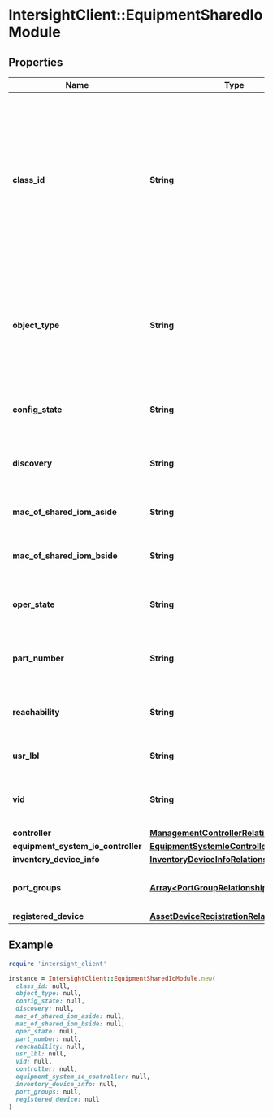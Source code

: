# IntersightClient::EquipmentSharedIoModule

## Properties

| Name | Type | Description | Notes |
| ---- | ---- | ----------- | ----- |
| **class_id** | **String** | The fully-qualified name of the instantiated, concrete type. This property is used as a discriminator to identify the type of the payload when marshaling and unmarshaling data. | [default to &#39;equipment.SharedIoModule&#39;] |
| **object_type** | **String** | The fully-qualified name of the instantiated, concrete type. The value should be the same as the &#39;ClassId&#39; property. | [default to &#39;equipment.SharedIoModule&#39;] |
| **config_state** | **String** | This field identifies the configuration state for this SIOM Unit. | [optional][readonly] |
| **discovery** | **String** | This field identifies the discovery state of SIOM. | [optional][readonly] |
| **mac_of_shared_iom_aside** | **String** | This field identifies the MAC of IOM-A side. | [optional][readonly] |
| **mac_of_shared_iom_bside** | **String** | This field identifies the MAC of IOM-B side. | [optional][readonly] |
| **oper_state** | **String** | This field identifies the SIOM operational state. | [optional][readonly] |
| **part_number** | **String** | This field identifies the Part Number for this SIOM Unit. | [optional][readonly] |
| **reachability** | **String** | This field identifies the reachability to FI-A and B side. | [optional][readonly] |
| **usr_lbl** | **String** | User label configured for the SIOM. | [optional][readonly] |
| **vid** | **String** | This field identifies the vendor id for this SIOM Unit. | [optional][readonly] |
| **controller** | [**ManagementControllerRelationship**](ManagementControllerRelationship.md) |  | [optional] |
| **equipment_system_io_controller** | [**EquipmentSystemIoControllerRelationship**](EquipmentSystemIoControllerRelationship.md) |  | [optional] |
| **inventory_device_info** | [**InventoryDeviceInfoRelationship**](InventoryDeviceInfoRelationship.md) |  | [optional] |
| **port_groups** | [**Array&lt;PortGroupRelationship&gt;**](PortGroupRelationship.md) | An array of relationships to portGroup resources. | [optional][readonly] |
| **registered_device** | [**AssetDeviceRegistrationRelationship**](AssetDeviceRegistrationRelationship.md) |  | [optional] |

## Example

```ruby
require 'intersight_client'

instance = IntersightClient::EquipmentSharedIoModule.new(
  class_id: null,
  object_type: null,
  config_state: null,
  discovery: null,
  mac_of_shared_iom_aside: null,
  mac_of_shared_iom_bside: null,
  oper_state: null,
  part_number: null,
  reachability: null,
  usr_lbl: null,
  vid: null,
  controller: null,
  equipment_system_io_controller: null,
  inventory_device_info: null,
  port_groups: null,
  registered_device: null
)
```

